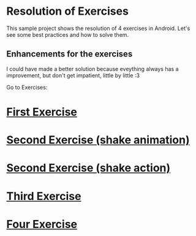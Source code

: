 # Resolution of Exercises
This sample project shows the resolution of 4 exercises in Android. Let's see some best practices and how to solve them.

## Enhancements for the exercises
I could have made a better solution because eveything always has a improvement, but don't get impatient, little by little :3

Go to Exercises:
# [First Exercise][1]
# [Second Exercise (shake animation)][2]
# [Second Exercise (shake action)][3]
# [Third Exercise][4]
# [Four Exercise][5]

[1]: https://github.com/CarlitosDroid/android-exercises-resolution/tree/exercise_1_stepper
[2]: https://github.com/CarlitosDroid/android-exercises-resolution/tree/exercise_2_shake_animation
[3]: https://github.com/CarlitosDroid/android-exercises-resolution/tree/exercise_2_shake_action
[4]: https://github.com/CarlitosDroid/android-exercises-resolution/tree/exercise_3_mvp_project
[5]: https://github.com/CarlitosDroid/android-exercises-resolution/tree/exercise_4_compass